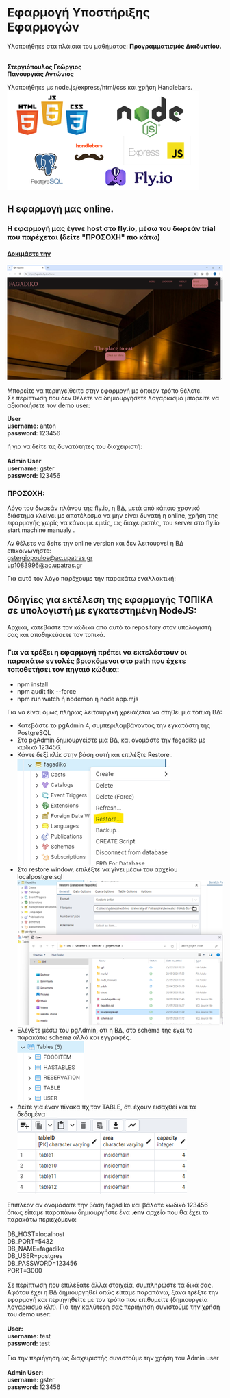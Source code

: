 <h1>Εφαρμογή Υποστήριξης Εφαρμογών</h1>
Υλοποιήθηκε στα πλάισια του μαθήματος: <b>Προγραμματισμός Διαδυκτίου.</b><br><br>

<b>Στεργιόπουλος Γεώργιος</b><br>
<b>Πανουργιάς Αντώνιος</b><br>

Υλοποιήθηκε με node.js/express/html/css και χρήση Handlebars.
<img src="./public/media/rep/used.png">

<h2>Η εφαρμογή μας online.</h2>
<h3>Η εφαρμογή μας έγινε host στο fly.io, μέσω του δωρεάν trial που παρέχεται (δείτε "ΠΡΟΣΟΧΗ" πιο κάτω)</h3>
<h4><a href="https://fagadiko.fly.dev">Δοκιμάστε την</a></h4>
<img src="./public/media/rep/online.png">

Μπορείτε να περιηγείθειτε στην εφαρμογή με όποιον τρόπο θέλετε.<br>
Σε περίπτωση που δεν θέλετε να δημιουργήσετε λογαριασμό μπορείτε να αξιοποιήσετε τον demo user:<br>

<b>User</b><br>
<b>username: </b>anton<br>
<b>password: </b>123456 <br>

ή για να δείτε τις δυνατότητες του διαχειριστή:<br><br>
<b>Admin User</b><br>
<b>username: </b>gster<br>
<b>password: </b>123456<br>

<h3><b>ΠΡΟΣΟΧΗ:</b></h3>
Λόγο του δωρεάν πλάνου της fly.io, η ΒΔ, μετά από κάποιο χρονικό διάστημα κλείνει με αποτέλεσμα να μην είναι δυνατή η online, χρήση της εφαρμογής χωρίς
να κάνουμε εμείς, ως διαχειριστές, του server στο fly.io start machine  manualy .

Αν θέλετε να δείτε την online version και δεν λειτουργεί η ΒΔ επικοινωνήστε:<br>
    gstergiopoulos@ac.upatras.gr<br>
    up1083996@ac.upatras.gr<br>

Για αυτό τον λόγο παρέχουμε την παρακάτω εναλλακτική: <br>

<h2>Οδηγίες για εκτέλεση της εφαρμογής <b>ΤΟΠΙΚΑ</b> σε υπολογιστή με εγκατεστημένη NodeJS:</h2>
Αρχικά, κατεβάστε τον κώδικα απο αυτό το repository στον υπολογιστή σας και αποθηκεύσετε τον τοπικά.
<h3>Για να τρέξει η εφαρμογή πρέπει να εκτελέστουν οι παρακάτω εντολές βρισκόμενοι στο path που έχετε τοποθετήσει τον πηγαιό κώδικα:</h3>
<ul>
    <li>npm install</li>
    <li>npm audit fix --force</li>
    <li>npm run watch ή nodemon ή node app.mjs</li>
</ul>
Για να είναι όμως πλήρως λειτουργική χρειάζεται να στηθεί μια τοπική ΒΔ:
<ul>
    <li>Κατεβάστε το pgAdmin 4, συμπεριλαμβάνοντας την εγκατάστη της PostgreSQL</li>
    <li>Στο pgAdmin δημιουργείστε μια ΒΔ, και ονομάστε την fagadiko με κωδικό 123456.</li>
    <li>Κάντε δεξί κλίκ στην βάση αυτή και επιλέξτε Restore..</li>
    <img src="./public//media/rep/restore.png">
    <li>Στο restore window, επιλέξτε να γίνει μέσω του αρχείου localpostgre.sql</li>
    <img src="./public//media/rep/selectlocalpostgre.png">
    <li>Ελέγξτε μέσω του pgAdmin, οτι η ΒΔ, στο schema της έχει το παρακάτω schema αλλά και εγγραφές.</li>
    <img src="./public//media/rep/schema.png">
    <li>Δείτε για έναν πίνακα πχ τον TABLE, ότι έχουν εισαχθεί και τα δεδομένα</li>
    <img src="./public//media/rep/randomtabledata.png">
</ul>
Επιπλέον αν ονομάσατε την βάση fagadiko και βάλατε κωδικό 123456 όπως είπαμε παραπάνω δημιουργήστε ένα <b>.env</b> αρχείο που θα έχει το παρακάτω περιεχόμενο:
<span>
<br><br>
DB_HOST=localhost<br>
DB_PORT=5432<br>
DB_NAME=fagadiko<br>
DB_USER=postgres<br>
DB_PASSWORD=123456<br>
PORT=3000</span><br>
<br>
Σε περίπτωση που επιλέξατε άλλα στοιχεία, συμπληρώστε τα δικά σας.
Αφότου έχει η ΒΔ δημιουργηθεί οπώς είπαμε παραπάνω, ξανα τρέξτε την εφαρμογή και περιηγηθείτε με τον τρόπο που επιθυμείτε (δημιουργεία λογαριασμο κλπ).
Για την καλύτερη σας περιήγηση συνιστούμε την χρήση του demo user:<br><br>
<b>User:</b><br>
                                                    <b>username: </b>test<br>
                                                    <b>password: </b>test<br><br>
Για την περιήγηση ως διαχειριστής συνιστούμε την χρήση του Admin user<br><br>
<b>Admin User:</b><br>
                                                    <b>username: </b>gster<br>
                                                    <b>password: </b>123456<br>
                                        
 



